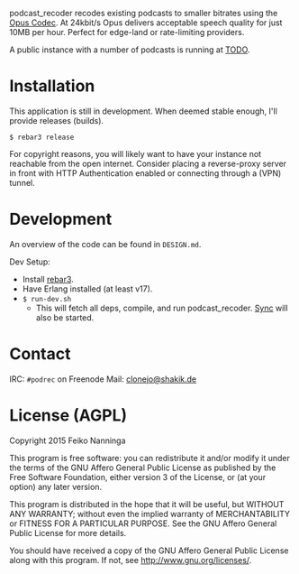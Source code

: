 
podcast_recoder recodes existing podcasts to smaller bitrates using the [Opus
Codec](http://opus-codec.org/). At 24kbit/s Opus delivers acceptable speech
quality for just 10MB per hour. Perfect for edge-land or rate-limiting
providers.

A public instance with a number of podcasts is running at [TODO]().

Installation
============
This application is still in development. When deemed stable enough, I'll
provide releases (builds).

`$ rebar3 release`

For copyright reasons, you will likely want to have your instance not reachable
from the open internet. Consider placing a reverse-proxy server in front with
HTTP Authentication enabled or connecting through a (VPN) tunnel.

Development
===========
An overview of the code can be found in `DESIGN.md`.

Dev Setup:
 * Install [rebar3](https://www.rebar3.org/).
 * Have Erlang installed (at least v17).
 * `$ run-dev.sh`
   * This will fetch all deps, compile, and run podcast_recoder.
     [Sync](https://github.com/rustyio/sync) will also be started.

Contact
=======
IRC: `#podrec` on Freenode
Mail: [clonejo@shakik.de](mailto:clonejo@shakik.de)

License (AGPL)
==============
Copyright 2015 Feiko Nanninga

This program is free software: you can redistribute it and/or modify
it under the terms of the GNU Affero General Public License as published by
the Free Software Foundation, either version 3 of the License, or
(at your option) any later version.

This program is distributed in the hope that it will be useful,
but WITHOUT ANY WARRANTY; without even the implied warranty of
MERCHANTABILITY or FITNESS FOR A PARTICULAR PURPOSE.  See the
GNU Affero General Public License for more details.

You should have received a copy of the GNU Affero General Public License
along with this program.  If not, see <http://www.gnu.org/licenses/>.
